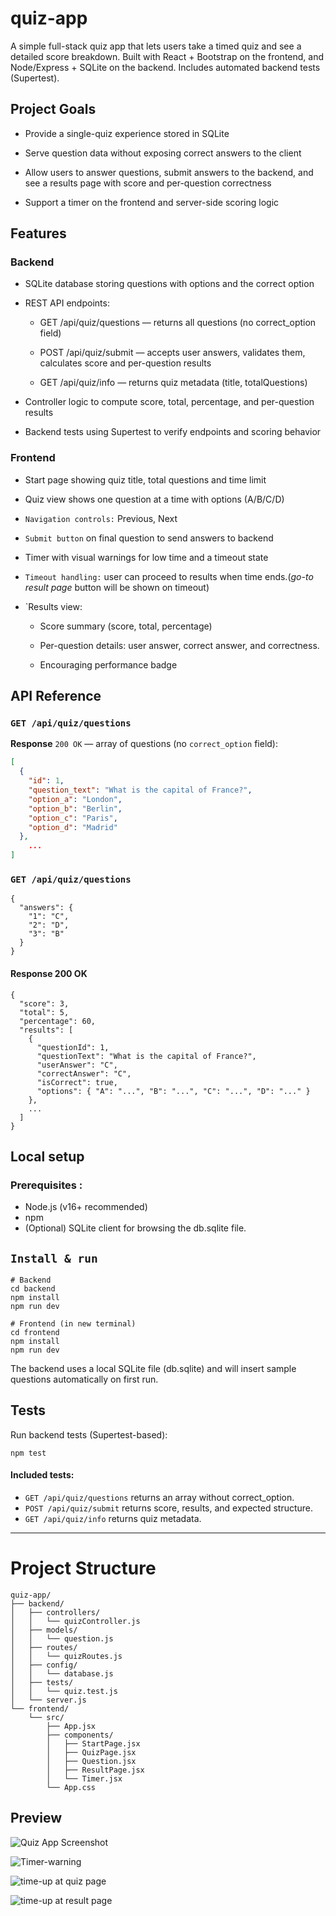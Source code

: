 quiz-app
========

A simple full-stack quiz app that lets users take a timed quiz and see a detailed score breakdown. Built with React + Bootstrap on the frontend, and Node/Express + SQLite on the backend. Includes automated backend tests (Supertest).

Project Goals
-------------

*   Provide a single-quiz experience stored in SQLite
    
*   Serve question data without exposing correct answers to the client
    
*   Allow users to answer questions, submit answers to the backend, and see a results page with score and per-question correctness
    
*   Support a timer on the frontend and server-side scoring logic
    

Features
--------

### Backend

*   SQLite database storing questions with options and the correct option
    
*   REST API endpoints:
    
    *   GET /api/quiz/questions — returns all questions (no correct\_option field)
        
    *   POST /api/quiz/submit — accepts user answers, validates them, calculates score and per-question results
        
    *   GET /api/quiz/info — returns quiz metadata (title, totalQuestions)
        
*   Controller logic to compute score, total, percentage, and per-question results
    
*   Backend tests using Supertest to verify endpoints and scoring behavior
    

### Frontend

*   Start page showing quiz title, total questions and time limit
    
*   Quiz view shows one question at a time with options (A/B/C/D)
    
*   `Navigation controls:` Previous, Next
    
*   `Submit button` on final question to send answers to backend
    
*   Timer with visual warnings for low time and a timeout state
    
*   `Timeout handling:` user can proceed to results when time ends.(*go-to result page* button will be shown on timeout)
    
*   `Results view:
    
    *   Score summary (score, total, percentage)
        
    *   Per-question details: user answer, correct answer, and correctness.
        
    *   Encouraging performance badge
        

API Reference
-------------

### `GET /api/quiz/questions`
**Response** `200 OK` — array of questions (no `correct_option` field):
```json
[
  {
    "id": 1,
    "question_text": "What is the capital of France?",
    "option_a": "London",
    "option_b": "Berlin",
    "option_c": "Paris",
    "option_d": "Madrid"
  },
    ...
]
```

### `GET /api/quiz/questions`
```
{
  "answers": {
    "1": "C",
    "2": "D",
    "3": "B"
  }
}
```
#### Response 200 OK
```
{
  "score": 3,
  "total": 5,
  "percentage": 60,
  "results": [
    {
      "questionId": 1,
      "questionText": "What is the capital of France?",
      "userAnswer": "C",
      "correctAnswer": "C",
      "isCorrect": true,
      "options": { "A": "...", "B": "...", "C": "...", "D": "..." }
    },
    ...
  ]
}
```

## Local setup
### Prerequisites :
* Node.js (v16+ recommended)
* npm
* (Optional) SQLite client for browsing the db.sqlite file.

## `Install & run`
```
# Backend
cd backend
npm install
npm run dev

# Frontend (in new terminal)
cd frontend
npm install
npm run dev
```
The backend uses a local SQLite file (db.sqlite) and will insert sample questions automatically on first run.

## Tests
Run backend tests (Supertest-based):
```
npm test
```
#### Included tests:
* `GET /api/quiz/questions` returns an array without correct_option.
* `POST /api/quiz/submit` returns score, results, and expected structure.
* `GET /api/quiz/info` returns quiz metadata.


---

# Project Structure
```
quiz-app/
├── backend/
│   ├── controllers/
│   │   └── quizController.js
│   ├── models/
│   │   └── question.js
│   ├── routes/
│   │   └── quizRoutes.js
│   ├── config/
│   │   └── database.js
│   ├── tests/
│   │   └── quiz.test.js
│   └── server.js
└── frontend/
    └── src/
        ├── App.jsx
        ├── components/
        │   ├── StartPage.jsx
        │   ├── QuizPage.jsx
        │   ├── Question.jsx
        │   ├── ResultPage.jsx
        │   └── Timer.jsx
        └── App.css

```

## Preview
![Quiz App Screenshot](screenshots/Quiz-start.png)

![Timer-warning](screenshots/Last-timer.png)

![time-up at quiz page](screenshots/time-up-at-quiz.png)

![time-up at result page](screenshots/Time-up-at-result.png)
